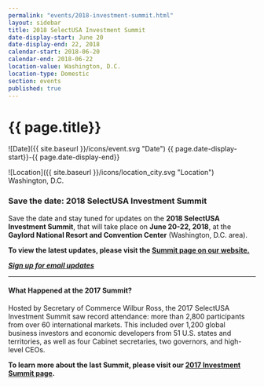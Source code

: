 ```yaml
---
permalink: "events/2018-investment-summit.html"
layout: sidebar
title: 2018 SelectUSA Investment Summit
date-display-start: June 20
date-display-end: 22, 2018
calendar-start: 2018-06-20
calendar-end: 2018-06-22
location-value: Washington, D.C.
location-type: Domestic
section: events
published: true
---
```


# {{ page.title}}

![Date]({{ site.baseurl }}/icons/event.svg "Date") {{ page.date-display-start}}-{{ page.date-display-end}}

![Location]({{ site.baseurl }}/icons/location_city.svg "Location") Washington, D.C.

### Save the date: 2018 SelectUSA Investment Summit

Save the date and stay tuned for updates on the **2018 SelectUSA Investment Summit**, that will take place on **June 20-22, 2018**, at the **Gaylord National Resort and Convention Center** (Washington, D.C. area). 

**To view the latest updates, please visit the [Summit page on our website.](https://www.selectusa.gov/selectusa-summit)**

**_[Sign up for email updates](https://public.govdelivery.com/accounts/USITATRADE/subscriber/new?topic_id=USITATRADE_1666)_**

---

#### What Happened at the 2017 Summit?

Hosted by Secretary of Commerce Wilbur Ross, the 2017 SelectUSA Investment Summit saw record attendance: more than 2,800 participants from over 60 international markets. This included over 1,200 global business investors and economic developers from 51 U.S. states and territories, as well as four Cabinet secretaries, two governors, and high-level CEOs.  

**To learn more about the last Summit, please visit our [2017 Investment Summit page](https://www.selectusa.gov/2017-investment-summit).**

